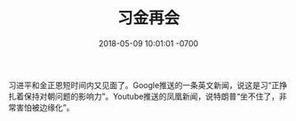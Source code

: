 ﻿---
layout: post
title:  "习金再会"
date:   2018-05-09 10:01:01 -0700
categories: weiriji
---
习进平和金正恩短时间内又见面了。Google推送的一条英文新闻，说这是习“正挣扎着保持对朝问题的影响力”。Youtube推送的凤凰新闻，说特朗普“坐不住了，非常害怕被边缘化”。